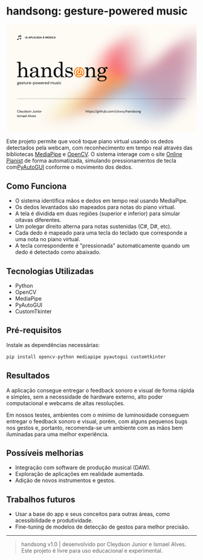 # handsong: gesture-powered music

<p>
 <img src="https://github.com/clxxxy/handsong/blob/main/interface/handsong_cape.png" width="1080"/>
</p>

Este projeto permite que você toque piano virtual usando os dedos detectados pela webcam, com reconhecimento em tempo real através das bibliotecas [MediaPipe](https://github.com/google/mediapipe) e [OpenCV](https://opencv.org). O sistema interage com o site [Online Pianist](https://www.onlinepianist.com/virtual-piano) de forma automatizada, simulando pressionamentos de tecla com[PyAutoGUI](https://pyautogui.readthedocs.io/) conforme o movimento dos dedos.

## Como Funciona

- O sistema identifica mãos e dedos em tempo real usando MediaPipe.
- Os dedos levantados são mapeados para notas do piano virtual.
- A tela é dividida em duas regiões (superior e inferior) para simular oitavas diferentes.
- Um polegar direito alterna para notas sustenidas (C#, D#, etc).
- Cada dedo é mapeado para uma tecla do teclado que corresponde a uma nota no piano virtual.
- A tecla correspondente é "pressionada" automaticamente quando um dedo é detectado como abaixado.

## Tecnologias Utilizadas

- Python
- OpenCV
- MediaPipe
- PyAutoGUI
- CustomTkinter

## Pré-requisitos

Instale as dependências necessárias:

```bash
pip install opencv-python mediapipe pyautogui customtkinter
```

## Resultados

A aplicação consegue entregar o feedback sonoro e visual de forma rápida e simples, sem a necessidade de hardware externo, alto poder computacional e webcams de altas resoluções.

Em nossos testes, ambientes com o mínimo de luminosidade conseguem entregar o feedback sonoro e visual, porém, com alguns pequenos bugs nos gestos e, portanto, recomenda-se um ambiente com as mãos bem iluminadas para uma melhor experiência.

## Possíveis melhorias

- Integração com software de produção musical (DAW).
- Exploração de aplicações em realidade aumentada.
- Adição de novos instrumentos e gestos.

## Trabalhos futuros

- Usar a base do app e seus conceitos para outras áreas, como acessibilidade e produtividade.
- Fine-tuning de modelos de detecção de gestos para melhor precisão.

- - -

> handsong v1.0 | desenvolvido por Cleydson Junior e Ismael Alves. Este projeto é livre para uso educacional e experimental.
